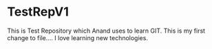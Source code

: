 # TestRepV1
This is Test Repository which Anand uses to learn GIT. 
This is my first change to file.... I love learning new technologies. 
